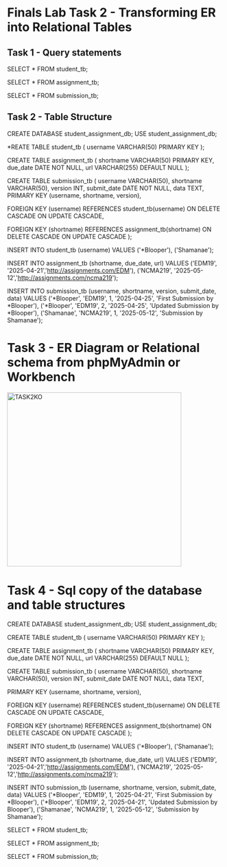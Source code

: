 # Finals Lab Task 2 - Transforming ER into Relational Tables
## Task 1 - Query statements
SELECT * FROM student_tb;

SELECT * FROM assignment_tb;

SELECT * FROM submission_tb;

## Task 2 - Table Structure
CREATE DATABASE student_assignment_db; USE student_assignment_db;

*REATE TABLE student_tb ( username VARCHAR(50) PRIMARY KEY );

CREATE TABLE assignment_tb ( shortname VARCHAR(50) PRIMARY KEY, due_date DATE NOT NULL, url VARCHAR(255) DEFAULT NULL );

CREATE TABLE submission_tb ( username VARCHAR(50), shortname VARCHAR(50), version INT, submit_date DATE NOT NULL, data TEXT,
PRIMARY KEY (username, shortname, version),

FOREIGN KEY (username) REFERENCES student_tb(username)
    ON DELETE CASCADE ON UPDATE CASCADE,

FOREIGN KEY (shortname) REFERENCES assignment_tb(shortname)
    ON DELETE CASCADE ON UPDATE CASCADE
);

INSERT INTO student_tb (username) VALUES ('*Blooper'), ('Shamanae');

INSERT INTO assignment_tb (shortname, due_date, url) VALUES ('EDM19', '2025-04-21','http://assignments.com/EDM'), ('NCMA219', '2025-05-12','http://assignments.com/ncma219');

INSERT INTO submission_tb (username, shortname, version, submit_date, data) VALUES ('*Blooper', 'EDM19', 1, '2025-04-25', 'First Submission by *Blooper'), ('*Blooper', 'EDM19', 2, '2025-04-25', 'Updated Submission by *Blooper'), ('Shamanae', 'NCMA219', 1, '2025-05-12', 'Submission by Shamanae');

# Task 3 - ER Diagram or Relational schema from phpMyAdmin or Workbench
<img width="406" alt="TASK2KO" src="https://github.com/user-attachments/assets/9e582b54-4746-4056-917e-9ddfbd3bf90e" />

# Task 4 - Sql copy of the database and table structures

CREATE DATABASE student_assignment_db; USE student_assignment_db;

CREATE TABLE student_tb ( username VARCHAR(50) PRIMARY KEY );

CREATE TABLE assignment_tb ( shortname VARCHAR(50) PRIMARY KEY, due_date DATE NOT NULL, url VARCHAR(255) DEFAULT NULL );

CREATE TABLE submission_tb ( username VARCHAR(50), shortname VARCHAR(50), version INT, submit_date DATE NOT NULL, data TEXT,

PRIMARY KEY (username, shortname, version),

FOREIGN KEY (username) REFERENCES student_tb(username)
    ON DELETE CASCADE ON UPDATE CASCADE,

FOREIGN KEY (shortname) REFERENCES assignment_tb(shortname)
    ON DELETE CASCADE ON UPDATE CASCADE
);

INSERT INTO student_tb (username) VALUES ('*Blooper'), ('Shamanae');

INSERT INTO assignment_tb (shortname, due_date, url) VALUES ('EDM19', '2025-04-21','http://assignments.com/EDM'), ('NCMA219', '2025-05-12','http://assignments.com/ncma219');

INSERT INTO submission_tb (username, shortname, version, submit_date, data) VALUES ('*Blooper', 'EDM19', 1, '2025-04-21', 'First Submission by *Blooper'), ('*Blooper', 'EDM19', 2, '2025-04-21', 'Updated Submission by Blooper'), ('Shamanae', 'NCMA219', 1, '2025-05-12', 'Submission by Shamanae');

SELECT * FROM student_tb;

SELECT * FROM assignment_tb;

SELECT * FROM submission_tb;

